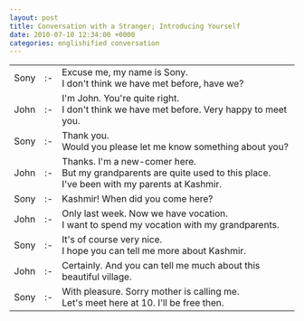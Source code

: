 ```yaml
---
layout: post
title: Conversation with a Stranger; Introducing Yourself
date: 2010-07-10 12:34:00 +0000
categories: englishified conversation
---
```

<table class="see_table">
<tbody>
<tr><td class="see_who">Sony</td><td class="see_separator">:-</td>
<td class="see_dialogue">Excuse me, my name is Sony.<br />
I don't think we have met before, have we?</td>
</tr>
<tr><td class="see_who">John</td><td class="see_separator">:-</td>
<td class="see_dialogue">I'm John. You're quite right.<br />
I don't think we have met before. Very happy to meet you. </td>
</tr>
<tr><td class="see_who">Sony</td><td class="see_separator">:-</td>
<td class="see_dialogue"><span class="see_dialogue1">Thank you.<br />Would you please let me know something about you? </span></td>
</tr>
<tr><td class="see_who">John</td><td class="see_separator">:-</td>
<td class="see_dialogue">Thanks. I'm a new-comer here.<br />
But my grandparents are quite used to this place.<br />
I've been with my parents at Kashmir. </td>
</tr>
<tr><td class="see_who">Sony</td><td class="see_separator">:-</td>
<td class="see_dialogue">Kashmir! When did you come here? </td>
</tr>
<tr><td class="see_who">John</td><td class="see_separator">:-</td>
<td class="see_dialogue">Only last week. Now we have vocation.<br />
I want to spend my vocation with my grandparents. </td>
</tr>
<tr><td class="see_who">Sony</td><td class="see_separator">:-</td>
<td class="see_dialogue">It's of course very nice.<br />
I hope you can tell me more about Kashmir.</td>
</tr>
<tr><td class="see_who">John</td><td class="see_separator">:-</td>
<td class="see_dialogue">Certainly. And you can tell me much about this beautiful village. </td>
</tr>
<tr>
  <td class="see_who">Sony</td><td class="see_separator">:-</td>
<td class="see_dialogue">With pleasure. Sorry mother is calling me.<br />
Let's meet here at 10. I'll be free then. </td>
</tr>
</tbody></table>